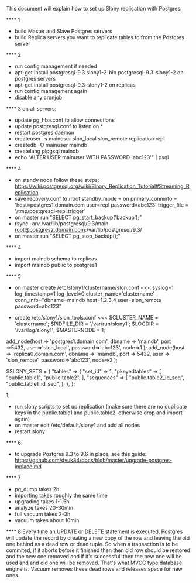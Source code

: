 This document will explain how to set up Slony replication with Postgres.

**** 1
- build Master and Slave Postgres servers
- build Replica servers you want to replicate tables to from the Postgres server

**** 2
- run config management if needed
- apt-get install postgresql-9.3 slony1-2-bin postgresql-9.3-slony1-2 on postgres servers
- apt-get install postgresql-9.3-slony1-2 on replicas
- run config management again
- disable any cronjob

**** 3
on all servers:
- update pg_hba.conf to allow connections
- update postgresql.conf to listen on *
- restart postgres daemon
- createuser -s mainuser slon_local slon_remote replication repl
- createdb -O mainuser maindb
- createlang plpgsql maindb
- echo "ALTER USER mainuser WITH PASSWORD 'abc123'" | psql

**** 4
- on standy node follow these steps: https://wiki.postgresql.org/wiki/Binary_Replication_Tutorial#Streaming_Replication
- save recovery.conf to /root
standby_mode = on
primary_conninfo = 'host=postgres1.domain.com user=repl password=abc123'
trigger_file = '/tmp/postgresql-repl.trigger'
- on master run "SELECT pg_start_backup('backup');"
- rsync -arv /var/lib/postgresql/9.3/main root@postgres2.domain.com:/var/lib/postgresql/9.3/
- on master run "SELECT pg_stop_backup();"

**** 4
- import maindb schema to replicas
- import maindb public to postgres1

**** 5
- on master create /etc/slony1/clustername/slon.conf
<<<
syslog=1
log_timestamp=1
log_level=0
cluster_name='clustername'
conn_info="dbname=maindb host=1.2.3.4 user=slon_remote password=abc123"
>>>
- create /etc/slony1/slon_tools.conf
<<<
$CLUSTER_NAME = 'clustername';
$PIDFILE_DIR = '/var/run/slony1';
$LOGDIR = '/var/log/slony1';
$MASTERNODE = 1;

add_node(host => 'postgres1.domain.com', dbname => 'maindb', port =>5432,
        user=>'slon_local', password=>'abc123', node=>1 );
add_node(host => 'replica0.domain.com', dbname => 'maindb', port => 5432, 
        user => 'slon_remote', password=>'abc123', node=>2 );

$SLONY_SETS = {
 "tables" => {
        "set_id" => 1,
        "pkeyedtables" => [
                "public.table1",
                "public.table2",
        ],
        "sequences" => [
                "public.table2_id_seq",
                "public.table1_id_seq",
        ],
 },
};


1;
>>>
- run slony scripts to set up replication (make sure there are no duplicate keys in the public.table1 and public.table2, otherwise drop and import again)
- on master edit /etc/default/slony1 and add all nodes
- restart slony

**** 6
- to upgrade Postgres 9.3 to 9.6 in place, see this guide: https://github.com/dvuk84/docs/blob/master/upgrade-postgres-inplace.md

**** 7
- pg_dump takes 2h
- importing takes roughly the same time
- upgrading takes 1-1.5h
- analyze takes 20-30min
- full vacuum takes 2-3h
- vacuum takes about 10min

**** 8
Every time an UPDATE or DELETE statement is executed, Postgres will update the record by creating a new copy of the row and leaving the 
old one behind as a dead row or dead tuple. So when a transaction is to be commited, if it aborts before it finished then then old row should be restored and the new
one removed and if it's successfull then the new one will be used and and old one will be removed. That's what MVCC type database engine is. Vacuum removes these dead rows and releases space for new ones.
